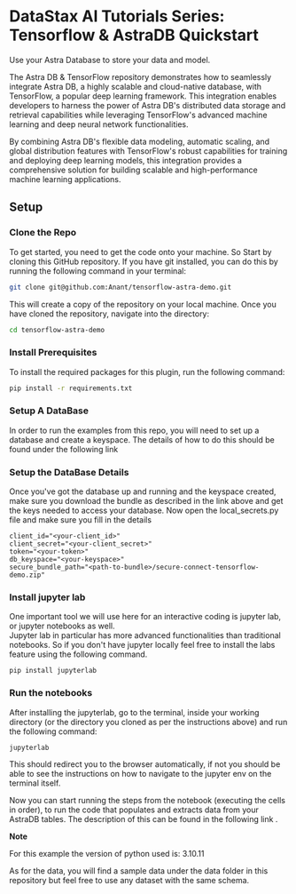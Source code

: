 # DataStax AI Tutorials Series: Tensorflow & AstraDB Quickstart

Use your Astra Database to store your data and model.

The Astra DB & TensorFlow repository demonstrates how to seamlessly integrate Astra DB, a highly scalable and cloud-native database, with TensorFlow, a popular deep learning framework. This integration enables developers to harness the power of Astra DB's distributed data storage and retrieval capabilities while leveraging TensorFlow's advanced machine learning and deep neural network functionalities.

By combining Astra DB's flexible data modeling, automatic scaling, and global distribution features with TensorFlow's robust capabilities for training and deploying deep learning models, this integration provides a comprehensive solution for building scalable and high-performance machine learning applications.


## Setup

### Clone the Repo
To get started, you need to get the code onto your machine. So Start by cloning this GitHub repository. If you have git installed, you can do this by running the following command in your terminal:

```bash
git clone git@github.com:Anant/tensorflow-astra-demo.git
```

This will create a copy of the repository on your local machine.
Once you have cloned the repository, navigate into the directory:

```bash
cd tensorflow-astra-demo
```
### Install Prerequisites

To install the required packages for this plugin, run the following command:

```bash
pip install -r requirements.txt
```

### Setup A DataBase

In order to run the examples from this repo, you will need to set up a database and create a keyspace.
The details of how to do this should be found under the following link
<link>

### Setup the DataBase Details

Once you've got the database up and running and the keyspace created, make sure you download the bundle as described in the link above and get the keys needed to access your database.
Now open the local_secrets.py file and make sure you fill  in the details
```
client_id="<your-client_id>"
client_secret="<your-client_secret>"
token="<your-token>"
db_keyspace="<your-keyspace>"
secure_bundle_path="<path-to-bundle>/secure-connect-tensorflow-demo.zip"
```

### Install jupyter lab

One important tool we will use here for an interactive coding is jupyter lab, or jupyter notebooks as well.  
Jupyter lab in particular has more advanced functionalities than traditional notebooks. So if you don't have jupyter locally feel free to install the labs feature using the following command.

```
pip install jupyterlab
```

### Run the notebooks

After installing the jupyterlab, go to the terminal, inside your working directory (or the directory you cloned as per the instructions above) and run the following command:

```
jupyterlab
```
This should redirect you to the browser automatically, if not you should be able to see the instructions on how to navigate to the jupyter env on the terminal itself. 


Now you can start running the steps from the notebook (executing the cells in order), to run the code that populates and extracts data from your AstraDB tables.
The description of this can be found in the following link <link to the blog>.


**Note**

For this example the version of python used is: 3.10.11 

As for the data, you will find a sample data under the data folder in this repository but feel free to use any dataset with the same schema. 

